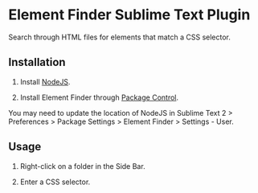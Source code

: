 # Element Finder Sublime Text Plugin

Search through HTML files for elements that match a CSS selector.

## Installation

1. Install [NodeJS](http://nodejs.org/).

2. Install Element Finder through [Package Control](http://wbond.net/sublime_packages/package_control).

You may need to update the location of NodeJS in Sublime Text 2 > Preferences > Package Settings > Element Finder > Settings - User.

## Usage

1. Right-click on a folder in the Side Bar.

2. Enter a CSS selector.